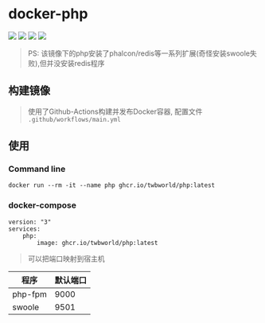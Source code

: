 
**docker-php**
===========

[![](https://img.shields.io/badge/docker-php%2d-phalcon%2d-swoole%2d-redis-099cec?logo=docker)](https://hub.docker.com/r/twbworld/php)
[![](https://img.shields.io/github/license/twbworld/docker-php)](https://github.com/twbworld/docker-php/blob/main/LICENSE)
[![](https://github.com/twbworld/docker-php/workflows/ci/badge.svg?branch=main)](https://github.com/twbworld/docker-php/actions)
[![](https://app.codacy.com/project/badge/Grade/c1c22bb4fc804d7d80b58cd5c5301646)](https://www.codacy.com/gh/twbworld/docker-php/dashboard?utm_source=github.com&amp;utm_medium=referral&amp;utm_content=twbworld/docker-php&amp;utm_campaign=Badge_Grade)

> PS: 该镜像下的php安装了phalcon/redis等一系列扩展(奇怪安装swoole失败),但并没安装redis程序

## 构建镜像

> 使用了Github-Actions构建并发布Docker容器, 配置文件 `.github/workflows/main.yml`

## 使用

### Command line
```shell
docker run --rm -it --name php ghcr.io/twbworld/php:latest
```

### docker-compose

```shell
version: "3"
services:
    php:
        image: ghcr.io/twbworld/php:latest
```

> 可以把端口映射到宿主机

| 程序 | 默认端口 |
| ---- | ---- |
| php-fpm | 9000 |
| swoole | 9501 |
